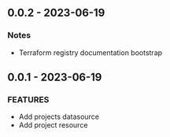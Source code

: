 ## 0.0.2 - 2023-06-19

### Notes
* Terraform registry documentation bootstrap

## 0.0.1 - 2023-06-19

### FEATURES
* Add projects datasource
* Add project resource

